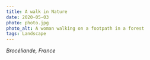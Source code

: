 ```yaml
---
title: A walk in Nature
date: 2020-05-03
photo: photo.jpg
photo_alt: A woman walking on a footpath in a forest
tags: Landscape
---
```


_Brocéliande, France_
